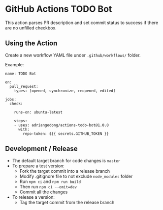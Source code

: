 # GitHub Actions TODO Bot

This action parses PR description and set commit status to success if there are no unfilled checkbox.

## Using the Action

Create a new workflow YAML file under `.github/workflows/` folder.

Example:

```
name: TODO Bot

on:
  pull_request:
    types: [opened, synchronize, reopened, edited]

jobs:
  check:

    runs-on: ubuntu-latest

    steps:
    - uses: adriangodong/actions-todo-bot@1.0.0
      with:
        repo-token: ${{ secrets.GITHUB_TOKEN }}
```

## Development / Release

* The default target branch for code changes is `master`
* To prepare a test version:
  * Fork the target commit into a release branch
  * Modify .gitignore file to not exclude `node_modules` folder
  * Run `npm ci` and `npm run build`
  * Then run `npm ci --omit=dev`
  * Commit all the changes
* To release a version:
  * Tag the target commit from the release branch
